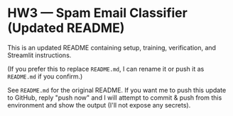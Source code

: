 # HW3 — Spam Email Classifier (Updated README)

This is an updated README containing setup, training, verification, and Streamlit instructions.

(If you prefer this to replace `README.md`, I can rename it or push it as `README.md` if you confirm.)

See `README.md` for the original README. If you want me to push this update to GitHub, reply "push now" and I will attempt to commit & push from this environment and show the output (I'll not expose any secrets).